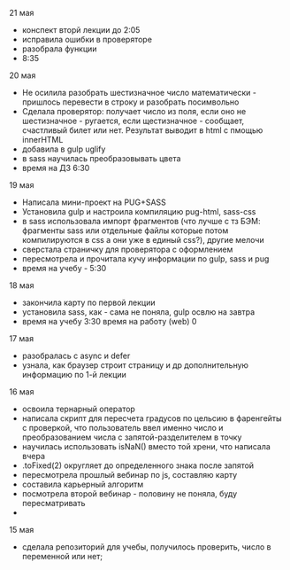21 мая
* конспект вторй лекции до 2:05
* исправила ошибки в проверяторе
* разобрала функции
* 8:35

20 мая
* Не осилила разобрать шестизначное число математически - пришлось перевести в строку и разобрать посимвольно
* Сделала проверятор: получает число из поля, если оно не шестизначное - ругается, если щестизначное - сообщает, счастливый билет или нет. Результат выводит в html с пмощью innerHTML
* добавила в gulp uglify
* в sass научилась преобразовывать цвета
* время на ДЗ 6:30

19 мая
* Написала мини-проект на PUG+SASS
* Установила gulp и настроила компиляцию pug-html, sass-css
* в sass использовала импорт фрагментов (что лучше с тз БЭМ: фрагменты sass или отдельные файлы которые потом компилируются в css а они уже в единый css?), другие мелочи
* сверстала страничку для проверятора с оформлением
* пересмотрела и прочитала кучу информации по gulp, sass и pug
* время на учебу - 5:30


18 мая
* закончила карту по первой лекции
* установила sass, как - сама не поняла, gulp освлю на завтра
* время на учебу 3:30 время на работу (web) 0

17 мая 
* разобралась с async и defer
* узнала, как браузер строит страницу и др дополнительную информацию по 1-й лекции

16 мая 
* освоила тернарный оператор
* написала скрипт для пересчета градусов по цельсию в фаренгейты с проверкой, что пользователь ввел именно число и преобразованием числа с запятой-разделителем в точку
* научилась использовать isNaN() вместо той хрени, что написала вчера
* .toFixed(2) округляет до определенного знака после запятой
* пересмотрела прошлый вебинар по js, составляю карту
* составила карьерный алгоритм
* посмотрела второй вебинар - половину не поняла, буду пересматривать
* 

15 мая
* сделала репозиторий для учебы, получилось проверить, число в переменной или нет;
